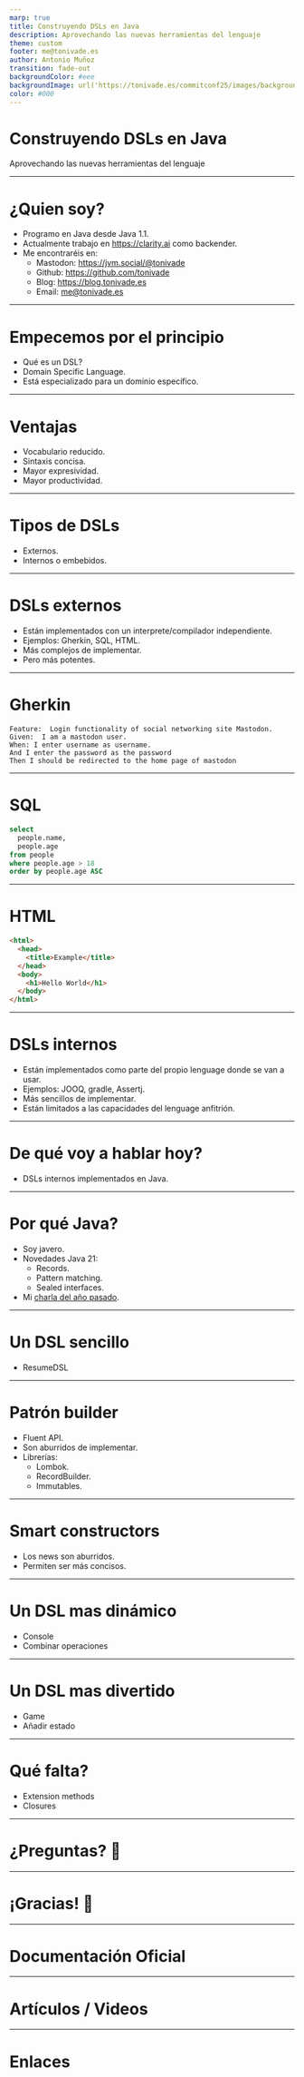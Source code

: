 ```yaml
---
marp: true
title: Construyendo DSLs en Java
description: Aprovechando las nuevas herramientas del lenguaje
theme: custom
footer: me@tonivade.es
author: Antonio Muñoz
transition: fade-out
backgroundColor: #eee
backgroundImage: url('https://tonivade.es/commitconf25/images/background.png')
color: #000
---
```


# Construyendo DSLs en Java

Aprovechando las nuevas herramientas del lenguaje

<!-- _color: #fff -->
<!-- _footer: _Antonio Muñoz_ -->
<!-- _backgroundImage: url('https://tonivade.es/commitconf25/images/frontpage.jpg') -->

---

# ¿Quien soy?

* Programo en Java desde Java 1.1.
* Actualmente trabajo en https://clarity.ai como backender.
* Me encontraréis en:
    - Mastodon: https://jvm.social/@tonivade
    - Github: https://github.com/tonivade
    - Blog: https://blog.tonivade.es
    - Email: me@tonivade.es

---

# Empecemos por el principio

* Qué es un DSL?
* Domain Specific Language.
* Está especializado para un dominio específico.

---

# Ventajas

* Vocabulario reducido.
* Sintaxis concisa.
* Mayor expresividad.
* Mayor productividad.

---

# Tipos de DSLs

* Externos.
* Internos o embebidos.

---

# DSLs externos

* Están implementados con un interprete/compilador independiente.
* Ejemplos: Gherkin, SQL, HTML.
* Más complejos de implementar.
* Pero más potentes.

---

# Gherkin

```gherkin
Feature:  Login functionality of social networking site Mastodon. 
Given:  I am a mastodon user. 
When: I enter username as username. 
And I enter the password as the password 
Then I should be redirected to the home page of mastodon
```

---

# SQL

```sql
select 
  people.name, 
  people.age 
from people 
where people.age > 18 
order by people.age ASC
```

---

# HTML

```html {1,5}
<html>
  <head>
    <title>Example</title>
  </head>
  <body>
    <h1>Hello World</h1>
  </body>
</html>
```

---

# DSLs internos

* Están implementados como parte del propio lenguage donde se van a usar.
* Ejemplos: JOOQ, gradle, Assertj.
* Más sencillos de implementar.
* Están limitados a las capacidades del lenguage anfitrión.

---

# De qué voy a hablar hoy?

* DSLs internos implementados en Java.

---

# Por qué Java?

* Soy javero.
* Novedades Java 21:
  * Records.
  * Pattern matching.
  * Sealed interfaces.
* Mi [charla del año pasado](https://www.youtube.com/watch?v=RbLkJXagQXw).

---

# Un DSL sencillo

* ResumeDSL

---

# Patrón builder

* Fluent API.
* Son aburridos de implementar.
* Librerías:
  * Lombok.
  * RecordBuilder.
  * Immutables.

--- 

# Smart constructors

* Los news son aburridos.
* Permiten ser más concisos.

---

# Un DSL mas dinámico

* Console
* Combinar operaciones

---

# Un DSL mas divertido

* Game
* Añadir estado

---

# Qué falta?

* Extension methods
* Closures

---

# ¿Preguntas? :thinking:

<!-- _class: lead -->

---

# ¡Gracias! :sparkling_heart:

<!-- _class: lead -->

---

# Documentación Oficial


---

# Artículos / Videos


---

# Enlaces


<!-- TODO:

  - everything

    -->
